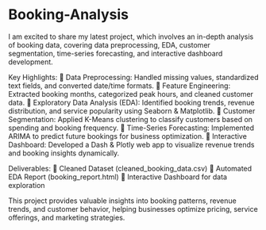 # Booking-Analysis
I am excited to share my latest project, which involves an in-depth analysis of booking data, covering data preprocessing, EDA, customer segmentation, time-series forecasting, and interactive dashboard development.

Key Highlights:
🔹 Data Preprocessing: Handled missing values, standardized text fields, and converted date/time formats.
🔹 Feature Engineering: Extracted booking months, categorized peak hours, and cleaned customer data.
🔹 Exploratory Data Analysis (EDA): Identified booking trends, revenue distribution, and service popularity using Seaborn & Matplotlib.
🔹 Customer Segmentation: Applied K-Means clustering to classify customers based on spending and booking frequency.
🔹 Time-Series Forecasting: Implemented ARIMA to predict future bookings for business optimization.
🔹 Interactive Dashboard: Developed a Dash & Plotly web app to visualize revenue trends and booking insights dynamically.

Deliverables:
📌 Cleaned Dataset (cleaned_booking_data.csv)
📌 Automated EDA Report (booking_report.html)
📌 Interactive Dashboard for data exploration

This project provides valuable insights into booking patterns, revenue trends, and customer behavior, helping businesses optimize pricing, service offerings, and marketing strategies.
